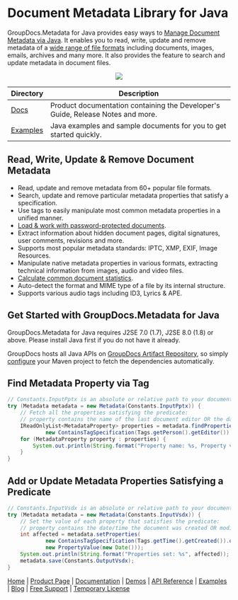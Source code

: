 # Document Metadata Library for Java

GroupDocs.Metadata for Java provides easy ways to [Manage Document Metadata via Java](https://products.groupdocs.com/metadata/java). It enables you to read, write, update and remove metadata of a [wide range of file formats](https://docs.groupdocs.com/metadata/java/supported-document-formats/) including documents, images, emails, archives and many more. It also provides the feature to search and update metadata in document files.

<p align="center">

  <a title="Download complete GroupDocs.Metadata for Java source code" href="https://github.com/groupdocs-metadata/GroupDocs.Metadata-for-Java/archive/master.zip">
	<img src="https://raw.github.com/AsposeExamples/java-examples-dashboard/master/images/downloadZip-Button-Large.png" />
  </a>
</p>

Directory | Description
--------- | -----------
[Docs](https://github.com/groupdocs-metadata/GroupDocs.Metadata-for-Java/tree/master/Docs)  | Product documentation containing the Developer's Guide, Release Notes and more.
[Examples](https://github.com/groupdocs-metadata/GroupDocs.Metadata-for-Java/tree/master/Examples)  | Java examples and sample documents for you to get started quickly. 

## Read, Write, Update & Remove Document Metadata

- Read, update and remove metadata from 60+ popular file formats.
- Search, update and remove particular metadata properties that satisfy a specification.
- Use tags to easily manipulate most common metadata properties in a unified manner.
- [Load & work with password-protected documents](https://docs.groupdocs.com/metadata/java/load-a-password-protected-document/).
- Extract information about hidden document pages, digital signatures, user comments, revisions and more.
- Supports most popular metadata standards: IPTC, XMP, EXIF, Image Resources.
- Manipulate native metadata properties in various formats, extracting technical information from images, audio and video files.
- [Calculate common document statistics](https://docs.groupdocs.com/metadata/java/get-document-info/).
- Auto-detect the format and MIME type of a file by its internal structure.
- Supports various audio tags including ID3, Lyrics & APE.

## Get Started with GroupDocs.Metadata for Java

GroupDocs.Metadata for Java requires J2SE 7.0 (1.7), J2SE 8.0 (1.8) or above. Please install Java first if you do not have it already. 

GroupDocs hosts all Java APIs on [GroupDocs Artifact Repository](https://artifact.groupdocs.com/webapp/#/artifacts/browse/tree/General/repo/com/groupdocs/groupdocs-metadata), so simply [configure](https://docs.groupdocs.com/metadata/java/installation/) your Maven project to fetch the dependencies automatically.

## Find Metadata Property via Tag

```java
// Constants.InputPptx is an absolute or relative path to your document. Ex: @"C:\Docs\source.pptx"
try (Metadata metadata = new Metadata(Constants.InputPptx)) {
	// Fetch all the properties satisfying the predicate:
	// property contains the name of the last document editor OR the date/time the document was last modified
	IReadOnlyList<MetadataProperty> properties = metadata.findProperties(
			new ContainsTagSpecification(Tags.getPerson().getEditor()).or(new ContainsTagSpecification(Tags.getTime().getModified())));
	for (MetadataProperty property : properties) {
		System.out.println(String.format("Property name: %s, Property value: %s", property.getName(), property.getValue()));
	}
}
```

## Add or Update Metadata Properties Satisfying a Predicate

```java
// Constants.InputVsdx is an absolute or relative path to your document. Ex: @"C:\Docs\source.vsdx"
try (Metadata metadata = new Metadata(Constants.InputVsdx)) {
	// Set the value of each property that satisfies the predicate:
	// property contains the date/time the document was created OR modified
	int affected = metadata.setProperties(
			new ContainsTagSpecification(Tags.getTime().getCreated()).or(new ContainsTagSpecification(Tags.getTime().getModified())),
			new PropertyValue(new Date()));
	System.out.println(String.format("Properties set: %s", affected));
	metadata.save(Constants.OutputVsdx);
}
```

[Home](https://www.groupdocs.com/) | [Product Page](https://products.groupdocs.com/metadata/java) | [Documentation](https://docs.groupdocs.com/metadata/java/) | [Demos](https://products.groupdocs.app/metadata/family) | [API Reference](https://apireference.groupdocs.com/java/metadata) | [Examples](https://github.com/groupdocs-metadata/GroupDocs.metadata-for-Java/tree/master/Examples) | [Blog](https://blog.groupdocs.com/category/metadata/) | [Free Support](https://forum.groupdocs.com/c/metadata) | [Temporary License](https://purchase.groupdocs.com/temporary-license)
